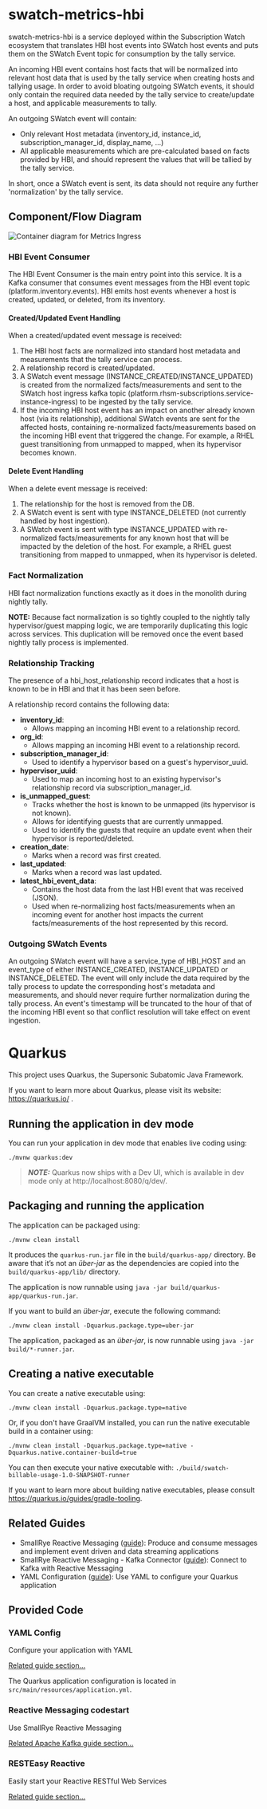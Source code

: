 # swatch-metrics-hbi

swatch-metrics-hbi is a service deployed within the Subscription Watch ecosystem that
translates HBI host events into SWatch host events and puts them on the SWatch Event
topic for consumption by the tally service.

An incoming HBI event contains host facts that will be normalized into relevant host data that is used by
the tally service when creating hosts and tallying usage. In order to avoid bloating outgoing SWatch events,
it should only contain the required data needed by the tally service to create/update a host, and applicable
measurements to tally.

An outgoing SWatch event will contain:
  - Only relevant Host metadata (inventory_id, instance_id, subscription_manager_id, display_name, ...)
  - All applicable measurements which are pre-calculated based on facts provided by HBI, and should 
    represent the values that will be tallied by the tally service.
 
In short, once a SWatch event is sent, its data should not require any further 'normalization' by the tally
service.

## Component/Flow Diagram
![Container diagram for Metrics Ingress](../docs/container-metrics-hbi.svg)

### HBI Event Consumer
The HBI Event Consumer is the main entry point into this service. It is a Kafka consumer that
consumes event messages from the HBI event topic (platform.inventory.events). HBI emits host events
whenever a host is created, updated, or deleted, from its inventory.

#### Created/Updated Event Handling
When a created/updated event message is received:
1. The HBI host facts are normalized into standard host metadata and measurements that the tally
   service can process.
2. A relationship record is created/updated.
3. A SWatch event message (INSTANCE_CREATED/INSTANCE_UPDATED) is created from the normalized
   facts/measurements and sent to the SWatch host ingress kafka topic
   (platform.rhsm-subscriptions.service-instance-ingress) to be ingested by the tally service.
4. If the incoming HBI host event has an impact on another already known host
   (via its relationship), additional SWatch events are sent for the affected hosts, containing
   re-normalized facts/measurements based on the incoming HBI event that triggered the change.
   For example, a RHEL guest transitioning from unmapped to mapped, when its hypervisor becomes known.

#### Delete Event Handling
When a delete event message is received:
1. The relationship for the host is removed from the DB.
2. A SWatch event is sent with type INSTANCE_DELETED (not currently handled by host ingestion).
3. A SWatch event is sent with type INSTANCE_UPDATED with re-normalized facts/measurements for
   any known host that will be impacted by the deletion of the host. For example, a RHEL guest transitioning
   from mapped to unmapped, when its hypervisor is deleted.

### Fact Normalization
HBI fact normalization functions exactly as it does in the monolith during nightly tally.

**NOTE:** Because fact normalization is so tightly coupled to the nightly tally hypervisor/guest
mapping logic, we are temporarily duplicating this logic across services. This duplication will be
removed once the event based nightly tally process is implemented.

### Relationship Tracking
The presence of a hbi_host_relationship record indicates that a host is known to be in HBI and that
it has been seen before.

A relationship record contains the following data:
* **inventory_id**:
  * Allows mapping an incoming HBI event to a relationship record.
* **org_id**:
  * Allows mapping an incoming HBI event to a relationship record.
* **subscription_manager_id**:
  * Used to identify a hypervisor based on a guest's hypervisor_uuid.
* **hypervisor_uuid**:
  * Used to map an incoming host to an existing hypervisor's relationship record via
    subscription_manager_id.
* **is_unmapped_guest**:
  * Tracks whether the host is known to be unmapped (its hypervisor is not known).
  * Allows for identifying guests that are currently unmapped.
  * Used to identify the guests that require an update event when their hypervisor is reported/deleted.
* **creation_date**:
  * Marks when a record was first created.
* **last_updated**:
  * Marks when a record was last updated.
* **latest_hbi_event_data**:
  * Contains the host data from the last HBI event that was received (JSON).
  * Used when re-normalizing host facts/measurements when an incoming event for another host impacts
    the current facts/measurements of the host represented by this record.

### Outgoing SWatch Events
An outgoing SWatch event will have a service_type of HBI_HOST and an event_type of either INSTANCE_CREATED,
INSTANCE_UPDATED or INSTANCE_DELETED. The event will only include the data required by the tally
process to update the corresponding host's metadata and measurements, and should never require further
normalization during the tally process. An event's timestamp will be truncated to the hour of that of the
incoming HBI event so that conflict resolution will take effect on event ingestion.

# Quarkus
This project uses Quarkus, the Supersonic Subatomic Java Framework.

If you want to learn more about Quarkus, please visit its website: https://quarkus.io/ .

## Running the application in dev mode

You can run your application in dev mode that enables live coding using:

```shell script
./mvnw quarkus:dev
```

> **_NOTE:_**  Quarkus now ships with a Dev UI, which is available in dev mode only
> at http://localhost:8080/q/dev/.

## Packaging and running the application

The application can be packaged using:

```shell script
./mvnw clean install
```

It produces the `quarkus-run.jar` file in the `build/quarkus-app/` directory.
Be aware that it’s not an _über-jar_ as the dependencies are copied into
the `build/quarkus-app/lib/` directory.

The application is now runnable using `java -jar build/quarkus-app/quarkus-run.jar`.

If you want to build an _über-jar_, execute the following command:

```shell script
./mvnw clean install -Dquarkus.package.type=uber-jar
```

The application, packaged as an _über-jar_, is now runnable using `java -jar build/*-runner.jar`.

## Creating a native executable

You can create a native executable using:

```shell script
./mvnw clean install -Dquarkus.package.type=native
```

Or, if you don't have GraalVM installed, you can run the native executable build in a container
using:

```shell script
./mvnw clean install -Dquarkus.package.type=native -Dquarkus.native.container-build=true
```

You can then execute your native executable with: `./build/swatch-billable-usage-1.0-SNAPSHOT-runner`

If you want to learn more about building native executables, please
consult https://quarkus.io/guides/gradle-tooling.

## Related Guides

- SmallRye Reactive Messaging ([guide](https://quarkus.io/guides/reactive-messaging)): Produce and
  consume messages and implement event driven and data streaming applications
- SmallRye Reactive Messaging - Kafka
  Connector ([guide](https://quarkus.io/guides/kafka-reactive-getting-started)): Connect to Kafka
  with Reactive Messaging
- YAML Configuration ([guide](https://quarkus.io/guides/config#yaml)): Use YAML to configure your
  Quarkus application

## Provided Code

### YAML Config

Configure your application with YAML

[Related guide section...](https://quarkus.io/guides/config-reference#configuration-examples)

The Quarkus application configuration is located in `src/main/resources/application.yml`.

### Reactive Messaging codestart

Use SmallRye Reactive Messaging

[Related Apache Kafka guide section...](https://quarkus.io/guides/kafka-reactive-getting-started)

### RESTEasy Reactive

Easily start your Reactive RESTful Web Services

[Related guide section...](https://quarkus.io/guides/getting-started-reactive#reactive-jax-rs-resources)
